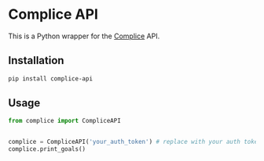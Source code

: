 # Complice API

This is a Python wrapper for the [Complice](https://complice.co) API.

## Installation

```bash
pip install complice-api
```

## Usage

```python
from complice import CompliceAPI


complice = CompliceAPI('your_auth_token') # replace with your auth token, found at https://complice.co/apiclient/docs
complice.print_goals()
```
